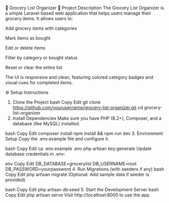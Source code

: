

🛒 Grocery List Organizer
📌 Project Description
The Grocery List Organizer is a simple Laravel-based web application that helps users manage their grocery items. It allows users to:

Add grocery items with categories

Mark items as bought

Edit or delete items

Filter by category or bought status

Reset or clear the entire list

The UI is responsive and clean, featuring colored category badges and visual cues for completed items.

⚙️ Setup Instructions
1. Clone the Project
bash
Copy
Edit
git clone https://github.com/yourusername/grocery-list-organizer.git
cd grocery-list-organizer
2. Install Dependencies
Make sure you have PHP (8.2+), Composer, and a database (like MySQL) installed.

bash
Copy
Edit
composer install
npm install && npm run dev
3. Environment Setup
Copy the .env.example file and configure it.

bash
Copy
Edit
cp .env.example .env
php artisan key:generate
Update database credentials in .env:

env
Copy
Edit
DB_DATABASE=grocerylist
DB_USERNAME=root
DB_PASSWORD=yourpassword
4. Run Migrations (with seeders if any)
bash
Copy
Edit
php artisan migrate
(Optional: Add sample data if seeder is provided)

bash
Copy
Edit
php artisan db:seed
5. Start the Development Server
bash
Copy
Edit
php artisan serve
Visit http://localhost:8000 to use the app.

